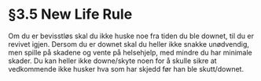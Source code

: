 # §3.5 New Life Rule

Om du er bevisstløs skal du ikke huske noe fra tiden du ble downet, til du er revivet igjen. Dersom du er downet skal du heller ikke snakke unødvendig, men spille på skadene og vente på helsehjelp, med mindre du har minimale skader. Du kan heller ikke downe/skyte noen for å skulle sikre at vedkommende ikke husker hva som har skjedd før han ble skutt/downet.

